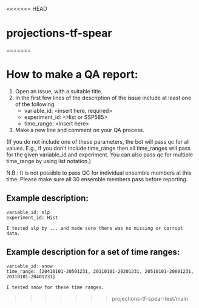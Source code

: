 <<<<<<< HEAD
# projections-tf-spear
=======
# How to make a QA report:

1. Open an issue, with a suitable title.
2. In the first few lines of the description of the issue include at least one of the following
   - variable_id: \<insert here, required\>
   - experiment_id: \<Hist or SSP585\>
   - time_range: \<insert here\>
3. Make a new line and comment on your QA process.

(If you do not include one of these parameters, the bot will pass qc for all values. E.g., if you don't include time_range then all time_ranges will pass for the given variable_id and experiment. You can also pass qc for multiple time_range by using list notation.)

N.B.: It is not possible to pass QC for individual ensemble members at this time. Please make sure all 30 ensemble members pass before reporting.

## Example description:

```
variable_id: slp
experiment_id: Hist

I tested slp by ... and made sure there was no missing or corrupt data.
```

## Example description for a set of time ranges:

```
variable_id: snow
time_range: [20410101-20501231, 20110101-20201231, 20510101-20601231, 20310101-20401231]

I tested snow for these time ranges.
```
>>>>>>> projections-tf-spear-test/main
